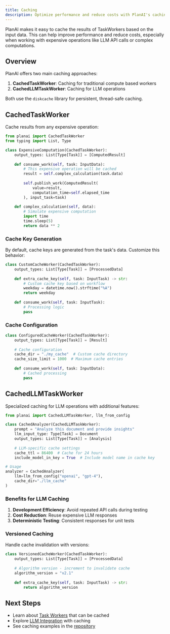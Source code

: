 ```yaml
---
title: Caching
description: Optimize performance and reduce costs with PlanAI's caching features
---
```


PlanAI makes it easy to cache the results of TaskWorkers based on the input data. This can help improve performance and reduce costs, especially when working with expensive operations like LLM API calls or complex computations.

## Overview

PlanAI offers two main caching approaches:

1. **CachedTaskWorker**: Caching for traditional compute based workers
2. **CachedLLMTaskWorker**: Caching for LLM operations

Both use the `diskcache` library for persistent, thread-safe caching.

## CachedTaskWorker

Cache results from any expensive operation:

```python
from planai import CachedTaskWorker
from typing import List, Type

class ExpensiveComputation(CachedTaskWorker):
    output_types: List[Type[Task]] = [ComputedResult]
    
    def consume_work(self, task: InputData):
        # This expensive operation will be cached
        result = self.complex_calculation(task.data)
        
        self.publish_work(ComputedResult(
            value=result,
            computation_time=self.elapsed_time
        ), input_task=task)
    
    def complex_calculation(self, data):
        # Simulate expensive computation
        import time
        time.sleep(5)
        return data ** 2
```

### Cache Key Generation

By default, cache keys are generated from the task's data. Customize this behavior:

```python
class CustomCacheWorker(CachedTaskWorker):
    output_types: List[Type[Task]] = [ProcessedData]
    
    def extra_cache_key(self, task: InputTask) -> str:
        # Custom cache key based on workflow
        weekday = datetime.now().strftime("%A")
        return weekday
    
    def consume_work(self, task: InputTask):
        # Processing logic
        pass
```

### Cache Configuration

```python
class ConfiguredCacheWorker(CachedTaskWorker):
    output_types: List[Type[Task]] = [Result]
    
    # Cache configuration
    cache_dir = "./my_cache"  # Custom cache directory
    cache_size_limit = 1000  # Maximum cache entries
    
    def consume_work(self, task: InputData):
        # Cached processing
        pass
```

## CachedLLMTaskWorker

Specialized caching for LLM operations with additional features:

```python
from planai import CachedLLMTaskWorker, llm_from_config

class CachedAnalyzer(CachedLLMTaskWorker):
    prompt = "Analyze this document and provide insights"
    llm_input_type: Type[Task] = Document
    output_types: List[Type[Task]] = [Analysis]
    
    # LLM-specific cache settings
    cache_ttl = 86400  # Cache for 24 hours
    include_model_in_key = True  # Include model name in cache key

# Usage
analyzer = CachedAnalyzer(
    llm=llm_from_config("openai", "gpt-4"),
    cache_dir="./llm_cache"
)
```

### Benefits for LLM Caching

1. **Development Efficiency**: Avoid repeated API calls during testing
2. **Cost Reduction**: Reuse expensive LLM responses
3. **Deterministic Testing**: Consistent responses for unit tests

### Versioned Caching

Handle cache invalidation with versions:

```python
class VersionedCacheWorker(CachedTaskWorker):
    output_types: List[Type[Task]] = [ProcessedData]
    
    # Algorithm version - increment to invalidate cache
    algorithm_version = "v2.1"
    
    def extra_cache_key(self, task: InputTask) -> str:
        return algorithm_version
```

## Next Steps

- Learn about [Task Workers](/features/taskworkers/) that can be cached
- Explore [LLM Integration](/features/llm-integration/) with caching
- See caching examples in the [repository](https://github.com/provos/planai/tree/main/examples)